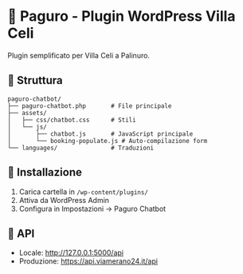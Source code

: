 # 🐚 Paguro - Plugin WordPress Villa Celi

Plugin semplificato per Villa Celi a Palinuro.

## 📁 Struttura
```
paguro-chatbot/
├── paguro-chatbot.php       # File principale
├── assets/
│   ├── css/chatbot.css      # Stili
│   └── js/
│       ├── chatbot.js       # JavaScript principale  
│       └── booking-populate.js # Auto-compilazione form
└── languages/               # Traduzioni
```

## 🚀 Installazione
1. Carica cartella in `/wp-content/plugins/`
2. Attiva da WordPress Admin
3. Configura in Impostazioni → Paguro Chatbot

## 🔗 API
- Locale: http://127.0.0.1:5000/api
- Produzione: https://api.viamerano24.it/api
